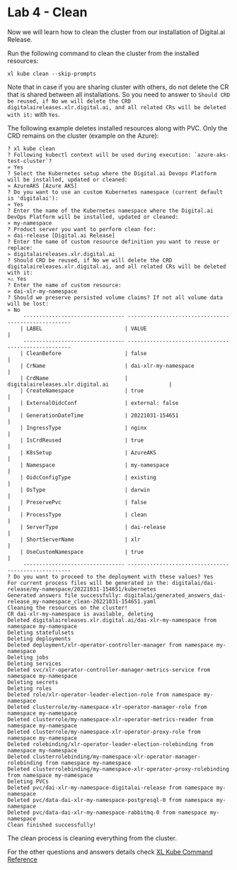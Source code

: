 
# Lab 4 - Clean

Now we will learn how to clean the cluster from our installation of  Digital.ai Release.

Run the following command to clean the cluster from the installed resources:

```shell
xl kube clean --skip-prompts
```

Note that in case if you are sharing cluster with others, do not delete the CR that is shared between all installations.
So you need to answer to `Should CRD be reused, if No we will delete the CRD digitalaireleases.xlr.digital.ai, and all related CRs will be deleted with it:` with `Yes`.

The following example deletes installed resources along with PVC. Only the CRD remains on the cluster (example on the Azure):

```text
? xl kube clean
? Following kubectl context will be used during execution: `azure-aks-test-cluster`? 
» Yes
? Select the Kubernetes setup where the Digital.ai Devops Platform will be installed, updated or cleaned: 
» AzureAKS [Azure AKS]
? Do you want to use an custom Kubernetes namespace (current default is 'digitalai'): 
» Yes
? Enter the name of the Kubernetes namespace where the Digital.ai DevOps Platform will be installed, updated or cleaned: 
» my-namespace
? Product server you want to perform clean for: 
» dai-release [Digital.ai Release]
? Enter the name of custom resource definition you want to reuse or replace: 
» digitalaireleases.xlr.digital.ai
? Should CRD be reused, if No we will delete the CRD digitalaireleases.xlr.digital.ai, and all related CRs will be deleted with it: 
»⚠️ Yes
? Enter the name of custom resource: 
» dai-xlr-my-namespace
? Should we preserve persisted volume claims? If not all volume data will be lost: 
» No
	 -------------------------------- ----------------------------------------------------
	| LABEL                          | VALUE                                              |
	 -------------------------------- ----------------------------------------------------
	| CleanBefore                    | false                                              |
	| CrName                         | dai-xlr-my-namespace                               |
	| CrdName                        | digitalaireleases.xlr.digital.ai                   |
	| CreateNamespace                | true                                               |
	| ExternalOidcConf               | external: false                                    |
	| GenerationDateTime             | 20221031-154651                                    |
	| IngressType                    | nginx                                              |
	| IsCrdReused                    | true                                               |
	| K8sSetup                       | AzureAKS                                           |
	| Namespace                      | my-namespace                                       |
	| OidcConfigType                 | existing                                           |
	| OsType                         | darwin                                             |
	| PreservePvc                    | false                                              |
	| ProcessType                    | clean                                              |
	| ServerType                     | dai-release                                        |
	| ShortServerName                | xlr                                                |
	| UseCustomNamespace             | true                                               |
	 -------------------------------- ----------------------------------------------------
? Do you want to proceed to the deployment with these values? Yes
For current process files will be generated in the: digitalai/dai-release/my-namespace/20221031-154651/kubernetes
Generated answers file successfully: digitalai/generated_answers_dai-release_my-namespace_clean-20221031-154651.yaml
Cleaning the resources on the cluster!
CR dai-xlr-my-namespace is available, deleting
Deleted digitalaireleases.xlr.digital.ai/dai-xlr-my-namespace from namespace my-namespace
Deleting statefulsets
Deleting deployments
Deleted deployment/xlr-operator-controller-manager from namespace my-namespace
Deleting jobs
Deleting services
Deleted svc/xlr-operator-controller-manager-metrics-service from namespace my-namespace
Deleting secrets
Deleting roles
Deleted role/xlr-operator-leader-election-role from namespace my-namespace
Deleted clusterrole/my-namespace-xlr-operator-manager-role from namespace my-namespace
Deleted clusterrole/my-namespace-xlr-operator-metrics-reader from namespace my-namespace
Deleted clusterrole/my-namespace-xlr-operator-proxy-role from namespace my-namespace
Deleted rolebinding/xlr-operator-leader-election-rolebinding from namespace my-namespace
Deleted clusterrolebinding/my-namespace-xlr-operator-manager-rolebinding from namespace my-namespace
Deleted clusterrolebinding/my-namespace-xlr-operator-proxy-rolebinding from namespace my-namespace
Deleting PVCs
Deleted pvc/dai-xlr-my-namespace-digitalai-release from namespace my-namespace
Deleted pvc/data-dai-xlr-my-namespace-postgresql-0 from namespace my-namespace
Deleted pvc/data-dai-xlr-my-namespace-rabbitmq-0 from namespace my-namespace
Clean finished successfully!
```

The clean process is cleaning everything from the cluster. 

For the other questions and answers details check [XL Kube Command Reference](https://docs.digital.ai/bundle/devops-release-version-v.22.3/page/release/operator/xl-kube.html#xl-kube-clean)
